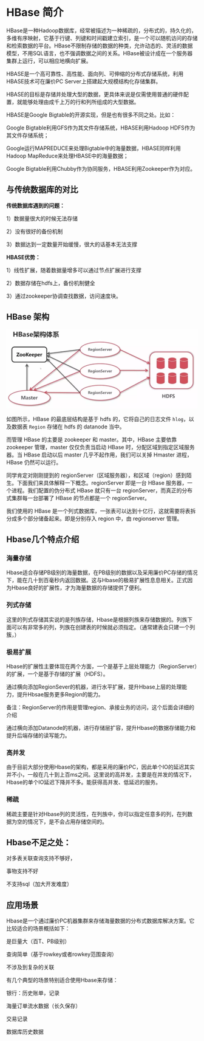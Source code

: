 # HBase 简介

HBase是一种Hadoop数据库，经常被描述为一种稀疏的，分布式的，持久化的，多维有序映射，它基于行键、列键和时间戳建立索引，是一个可以随机访问的存储和检索数据的平台。HBase不限制存储的数据的种类，允许动态的、灵活的数据模型，不用SQL语言，也不强调数据之间的关系。HBase被设计成在一个服务器集群上运行，可以相应地横向扩展。

HBASE是一个高可靠性、高性能、面向列、可伸缩的分布式存储系统，利用HBASE技术可在廉价PC Server上搭建起大规模结构化存储集群。

HBASE的目标是存储并处理大型的数据，更具体来说是仅需使用普通的硬件配置，就能够处理由成千上万的行和列所组成的大型数据。

HBASE是Google Bigtable的开源实现，但是也有很多不同之处。比如：

Google Bigtable利用GFS作为其文件存储系统，HBASE利用Hadoop HDFS作为其文件存储系统；

Google运行MAPREDUCE来处理Bigtable中的海量数据，HBASE同样利用Hadoop MapReduce来处理HBASE中的海量数据；

Google Bigtable利用Chubby作为协同服务，HBASE利用Zookeeper作为对应。

## 与传统数据库的对比
**传统数据库遇到的问题：**

1）数据量很大的时候无法存储

2）没有很好的备份机制

3）数据达到一定数量开始缓慢，很大的话基本无法支撑

**HBASE优势：**

1）线性扩展，随着数据量增多可以通过节点扩展进行支撑

2）数据存储在hdfs上，备份机制健全

3）通过zookeeper协调查找数据，访问速度块。

## HBase 架构

![arch](./images/arch.png)



如图所示，HBase 的最底层结构是基于 hdfs 的，它将自己的日志文件 `hlog`，以及数据表 `Region` 存储在 hdfs 的 datanode 当中。

而管理 HBase 的主要是 zookeeper 和 master。其中，HBase 主要依靠 zookeeper 管理，master 仅仅负责当启动 HBase 时，分配区域到指定区域服务器。当 HBase 启动以后 master 几乎不起作用，我们可以关掉 Hmaster 进程，HBase 仍然可以运行。

同学肯定对刚刚提到的 regionServer（区域服务器），和区域（region）感到陌生。下面我们来具体解释一下概念。regionServer 即是一台 HBase 服务器，一个进程。我们配置的伪分布式 HBase 就只有一台 regionServer，而真正的分布式集群每一台部署了 HBase 的节点都是一个 regionServer。

我们使用的 HBase 是一个列式数据库，一张表可以达到十亿行，这就需要将表拆分成多个部分储备起来。即是分别存入 region 中，由 regionserver 管理。

## Hbase几个特点介绍

### 海量存储

Hbase适合存储PB级别的海量数据，在PB级别的数据以及采用廉价PC存储的情况下，能在几十到百毫秒内返回数据。这与Hbase的极易扩展性息息相关。正式因为Hbase良好的扩展性，才为海量数据的存储提供了便利。

### 列式存储

这里的列式存储其实说的是列族存储，Hbase是根据列族来存储数据的。列族下面可以有非常多的列，列族在创建表的时候就必须指定。（通常建表会只建一个列簇，）

### 极易扩展

Hbase的扩展性主要体现在两个方面，一个是基于上层处理能力（RegionServer）的扩展，一个是基于存储的扩展（HDFS）。

通过横向添加RegionSever的机器，进行水平扩展，提升Hbase上层的处理能力，提升Hbsae服务更多Region的能力。

备注：RegionServer的作用是管理region、承接业务的访问，这个后面会详细的介绍

通过横向添加Datanode的机器，进行存储层扩容，提升Hbase的数据存储能力和提升后端存储的读写能力。

### 高并发

由于目前大部分使用Hbase的架构，都是采用的廉价PC，因此单个IO的延迟其实并不小，一般在几十到上百ms之间。这里说的高并发，主要是在并发的情况下，Hbase的单个IO延迟下降并不多。能获得高并发、低延迟的服务。

### 稀疏

稀疏主要是针对Hbase列的灵活性，在列族中，你可以指定任意多的列，在列数据为空的情况下，是不会占用存储空间的。

## Hbase不足之处：

对多表关联查询支持不够好，

事物支持不好

不支持sql（加大开发难度）

## 应用场景

Hbase是一个通过廉价PC机器集群来存储海量数据的分布式数据库解决方案。它比较适合的场景概括如下：

是巨量大（百T、PB级别）

查询简单（基于rowkey或者rowkey范围查询）

不涉及到复杂的关联

有几个典型的场景特别适合使用Hbase来存储：

银行：历史账单，记录

海量订单流水数据（长久保存）

交易记录

数据库历史数据

